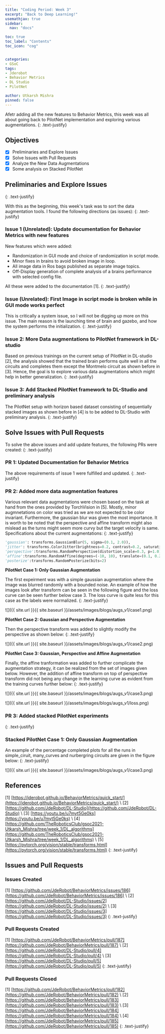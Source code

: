 ```yaml
---
title: "Coding Period: Week 3"
excerpt: "Back to Deep Learning!"
usemathjax: true
sidebar:
  nav: "docs"

toc: true
toc_label: "Contents"
toc_icon: "cog"


categories:
- GSoC
tags:
- Jderobot
- Behavior Metrics
- DL Studio
- PilotNet

author: Utkarsh Mishra
pinned: false
---
```


Afetr adding all the new features to Behavior Metrics, this week was all about going back to PilotNet implementation and exploring various augmentations.
{: .text-justify}

## Objectives

- [x] Preliminaries and Explore Issues
- [x] Solve Issues with Pull Requests
- [x] Analyze the New Data Augmentations
- [x] Some analysis on Stacked PilotNet

## Preliminaries and Explore Issues


{: .text-justify}

With this as the beginning, this week's task was to sort the data augmentation tools.
I found the following directions (as issues):
{: .text-justify}

### Issue 1 (Unrelated): Update documentation for Behavior Metrics with new features

New features which were added:
- Randomization in GUI mode and choice of randomization in script mode.
- Minor fixes in brains to avoid broken image in loop.
- All image data in Ros bags published as separate image topics.
- Off-Display generation of complete analysis of a brains performance with selected config file.

All these were added to the documentation [1]. 
{: .text-justify}

### Issue (Unrelated): First Image in script mode is broken while in GUI mode works perfect

This is critically a system issue, so I will not be digging up more on this issue. The main reason is the launching time of brain and gazebo, and how the system performs the initialization.
{: .text-justify}

### Issue 2: More Data augmentations to PilotNet framework in DL-studio

Based on previous trainings on the current setup of PilotNet in DL-studio [2], the analysis showed that the trained brain performs quite well in all the circuits and completes them except the Montmelo circuit as shown before in [3]. Hence, the goal is to explore various data augmentations which might help in better generalization.
{: .text-justify}

### Issue 3: Add Stacked PilotNet framework to DL-Studio and preliminary analysis

The PilotNet setup with horizon based dataset consisting of sequentially stacked images as shown before in [4] is to be added to DL-Studio with preliminary analysis.
{: .text-justify}

## Solve Issues with Pull Requests

To solve the above issues and add update features, the following PRs were created:
{: .text-justify}

### PR 1: Updated Documentation for Behavior Metrics

The above requirements of issue 1 were fulfilled and updated. 
{: .text-justify}

### PR 2: Added more data augmentation features 

Various relevant data augmentations were chosen based on the task at hand from the ones provided by TorchVision in [5]. Mostly, minor augmnetations on color was tried as we are not expected to be color invariant. Furthermore, the gaussian blur was given the most importance. It is worth to be noted that the perspective and affine transform might also mislead as the turns might seem more curvy but the target velocity is same. Specifications about the current augmentations:
{: .text-justify}

```python
'gaussian': transforms.GaussianBlur(5, sigma=(0.1, 2.0)),
'jitter': transforms.ColorJitter(brightness=0.2, contrast=0.2, saturation=0.2, hue=0.2),
'perspective':transforms.RandomPerspective(distortion_scale=0.3, p=1.0),
'affine':transforms.RandomAffine(degrees=(-10, 10), translate=(0.1, 0.2), scale=(0.9, 1)),
'posterize':transforms.RandomPosterize(bits=2)
```

**PilotNet Case 1: Only Gaussian Augmentation**

The first expeirment was with a simple gaussian augmentation where the image was blurred randomly with a bounded noise. An example of how the images look after transform can be seen in the following figure and the loss curve can be seen further below case 3. The loss curve is quite less for this case as the labels were normalized.
{: .text-justify}

![]({{ site.url }}{{ site.baseurl }}/assets/images/blogs/augs_v1/case1.png)

**PilotNet Case 2: Gaussian and Perspective Augmentation**

Then the perspective transform was added to slightly modify the perspective as shown below:
{: .text-justify}

![]({{ site.url }}{{ site.baseurl }}/assets/images/blogs/augs_v1/case2.png)

**PilotNet Case 3: Gaussian, Perspective and Affine Augmentation**

Finally, the affine tranformation was added to further complicate the augmentation strategy, it can be realized from the set of images given below. However, the addition of affine transform on top of perspective transform did not being any change in the learning curve as evident from the training curves further below:
{: .text-justify}

![]({{ site.url }}{{ site.baseurl }}/assets/images/blogs/augs_v1/case3.png)

![]({{ site.url }}{{ site.baseurl }}/assets/images/blogs/augs_v1/loss.png)


### PR 3: Added stacked PilotNet experiments


{: .text-justify}

### Stacked PilotNet Case 1: Only Gaussian Augmentation

An example of the percentage completed plots for all the runs in simple_ciruit, many_curves and nurbergring circuits are given in the figure below:
{: .text-justify}

![]({{ site.url }}{{ site.baseurl }}/assets/images/blogs/augs_v1/case3.png)

## References

[1] [https://jderobot.github.io/BehaviorMetrics/quick_start/](https://jderobot.github.io/BehaviorMetrics/quick_start/) \\
[2] [https://github.com/JdeRobot/DL-Studio](https://github.com/JdeRobot/DL-Studio) \\
[3] [https://youtu.be/u7myt5Ge0ks](https://youtu.be/u7myt5Ge0ks) \\
[4] [https://github.com/TheRoboticsClub/gsoc2021-Utkarsh_Mishra/tree/week_1/DL_algorithms](https://github.com/TheRoboticsClub/gsoc2021-Utkarsh_Mishra/tree/week_1/DL_algorithms) \\
[5] [https://pytorch.org/vision/stable/transforms.html](https://pytorch.org/vision/stable/transforms.html)
{: .text-justify}

## Issues and Pull Requests

### Issues Created

[1] [https://github.com/JdeRobot/BehaviorMetrics/issues/186](https://github.com/JdeRobot/BehaviorMetrics/issues/186) \\
[2] [https://github.com/JdeRobot/DL-Studio/issues/2](https://github.com/JdeRobot/DL-Studio/issues/2) \\
[3] [https://github.com/JdeRobot/DL-Studio/issues/3](https://github.com/JdeRobot/DL-Studio/issues/3)
{: .text-justify}

### Pull Requests Created

[1] [https://github.com/JdeRobot/BehaviorMetrics/pull/187](https://github.com/JdeRobot/BehaviorMetrics/pull/187) \\
[2] [https://github.com/JdeRobot/DL-Studio/pull/4](https://github.com/JdeRobot/DL-Studio/pull/4) \\
[3] [https://github.com/JdeRobot/DL-Studio/pull/5](https://github.com/JdeRobot/DL-Studio/pull/5)
{: .text-justify}

### Pull Requests Closed

[1] [https://github.com/JdeRobot/BehaviorMetrics/pull/182](https://github.com/JdeRobot/BehaviorMetrics/pull/182) \\
[2] [https://github.com/JdeRobot/BehaviorMetrics/pull/183](https://github.com/JdeRobot/BehaviorMetrics/pull/183) \\
[3] [https://github.com/JdeRobot/BehaviorMetrics/pull/184](https://github.com/JdeRobot/BehaviorMetrics/pull/184) \\
[4] [https://github.com/JdeRobot/BehaviorMetrics/pull/185](https://github.com/JdeRobot/BehaviorMetrics/pull/185)
{: .text-justify}